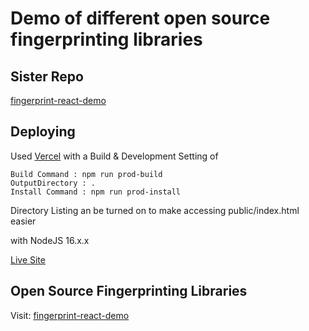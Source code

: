 # Demo of different open source fingerprinting libraries

## Sister Repo

[fingerprint-react-demo](https://github.com/tim-stephenson/fingerprint-react-demo)

## Deploying

Used [Vercel](https://vercel.com/) with a Build & Development Setting of
```text
Build Command : npm run prod-build
OutputDirectory : .
Install Command : npm run prod-install
```

Directory Listing an be turned on to make accessing public/index.html easier

with NodeJS 16.x.x

[Live Site](https://fingerprint-static-demo.vercel.app/)

## Open Source Fingerprinting Libraries

Visit: [fingerprint-react-demo](https://github.com/tim-stephenson/fingerprint-react-demo)
